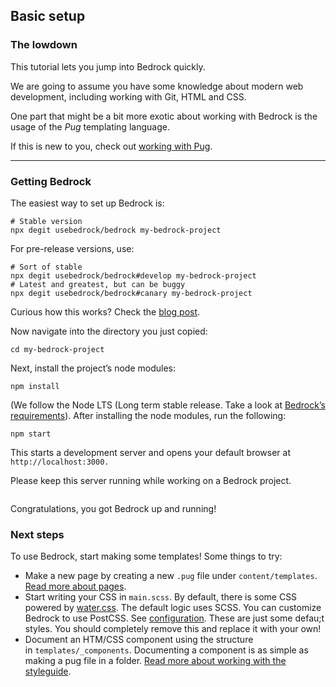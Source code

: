 <h2>Basic setup</h2>

<h3>The lowdown</h3>

<p>This tutorial lets you jump into Bedrock quickly.</p>

<p>We are going to assume you have some knowledge about modern web development, including working with Git, HTML and CSS.</p>

<p>One part that might be a bit more exotic about working with Bedrock is the usage of the <em>Pug</em> templating language.</p>

<p>If this is new to you, check out <a href="/documentation/working-with-pug">working with Pug</a>.</p>

<hr class="wp-block-separator">

<h3>Getting Bedrock</h3>

<p>The easiest way to set up Bedrock is:</p>

<pre class="wp-block-code"><code># Stable version
npx degit usebedrock/bedrock my-bedrock-project</code></pre>

<p>For pre-release versions, use:</p>

<pre class="wp-block-code"><code># Sort of stable
npx degit usebedrock/bedrock#develop my-bedrock-project
# Latest and greatest, but can be buggy
npx degit usebedrock/bedrock#canary my-bedrock-project</code></pre>

<p>Curious how this works? Check the <a href="https://bedrockapp.org/2021/06/22/how-the-single-command-install-of-bedrock-works/">blog post</a>.</p>

<p>Now navigate into the directory you just copied:</p>

<pre class="wp-block-code"><code>cd&nbsp;my-bedrock-project</code></pre>

<p>Next, install the project’s node modules:</p>

<pre class="wp-block-code"><code>npm install</code></pre>

<p>(We follow the Node LTS (Long term stable release. Take a look at <a href="/documentation/requirements">Bedrock’s requirements</a>). After installing the node modules, run the following:</p>

<pre class="wp-block-code"><code>npm start</code></pre>

<p>This starts a development server and opens your default browser at <code>http://localhost:3000.</code></p>

<p>Please keep this server running while working on a Bedrock project.</p>

<figure class="wp-block-image"><img src="https://bedrock.mono.company/wp-content/uploads/2018/01/tutorial-step-terminal.png" alt="" class="wp-image-209" srcset="https://bedrockapp.org/wp-content/uploads/2018/01/tutorial-step-terminal.png 1524w, https://bedrockapp.org/wp-content/uploads/2018/01/tutorial-step-terminal-300x228.png 300w, https://bedrockapp.org/wp-content/uploads/2018/01/tutorial-step-terminal-768x584.png 768w, https://bedrockapp.org/wp-content/uploads/2018/01/tutorial-step-terminal-1024x778.png 1024w, https://bedrockapp.org/wp-content/uploads/2018/01/tutorial-step-terminal-500x380.png 500w, https://bedrockapp.org/wp-content/uploads/2018/01/tutorial-step-terminal-1280x973.png 1280w" sizes="(max-width: 1524px) 100vw, 1524px"></figure>

<p>Congratulations, you got Bedrock up and running!</p>

<h3>Next steps</h3>

<p>To use Bedrock, start making some templates! Some things to try:</p>

<ul><li>Make a new page by creating a new <code>.pug</code> file under&nbsp;<code>content/templates</code>. <a href="http://bedrockapp.org/documentation/page-index-and-tree/">Read more about pages</a>. </li><li>Start writing your CSS in&nbsp;<code>main.scss</code>. By default, there is some CSS powered by <a href="https://watercss.kognise.dev/">water.css</a>. The default logic uses SCSS. You can customize Bedrock to use PostCSS. See <a href="https://bedrockapp.org/documentation/configuration/">configuration</a>. These are just some defau;t styles. You should completely remove this and replace it with your own!</li><li>Document an HTM/CSS component using the structure in&nbsp;<code>templates/_components</code>. Documenting a component is as simple as making a pug file in a folder. <a href="http://bedrockapp.org/documentation/working-with-the-styleguide/">Read more about working with the styleguide</a>.</li></ul></div>